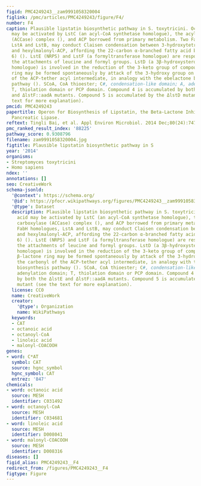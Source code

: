 ```yaml
---
figid: PMC4249243__zam9991058320004
figlink: /pmc/articles/PMC4249243/figure/F4/
number: F4
caption: Plausible lipstatin biosynthetic pathway in S. toxytricini. Octanoic acid
  may be activated by LstC (an acyl-CoA synthetase homologue), the acyl-CoA carboxylase
  (ACCase) complex (), and ACP borrowed from primary metabolism. Two FabH homologues,
  LstA and LstB, may conduct Claisen condensation between 3-hydroxytetradeca-5,8-dienoyl-CoA
  and hexylmalonyl-ACP, affording the 22-carbon α-branched fatty acid backbone (compound
  6) (). LstE (NRPS) and LstF (a formyltransferase homologue) are responsible for
  the attachments of leucine and formyl groups. LstD (a 3β-hydroxysteroid dehydrogenase/isomerase
  homologue) is involved in the reduction of the 3-keto group of compound 7. The β-lactone
  ring may be formed spontaneously by attack of the 3-hydroxy group on the carbonyl
  of the ACP-tether acyl intermediate, in analogy with the ebelactone biosynthesis
  pathway (). SCoA, CoA thioester; C#, condensation-like domain; A, adenylation domain;
  T, thiolation domain or PCP domain. Compound 4 is accumulated by both the ΔlstE
  and ΔlstF::aadA mutants. Compound 5 is accumulated by the ΔlstD mutant (see the
  text for more explanation).
pmcid: PMC4249243
papertitle: Operon for Biosynthesis of Lipstatin, the Beta-Lactone Inhibitor of Human
  Pancreatic Lipase.
reftext: Tingli Bai, et al. Appl Environ Microbiol. 2014 Dec;80(24):7473-7483.
pmc_ranked_result_index: '88225'
pathway_score: 0.9308796
filename: zam9991058320004.jpg
figtitle: Plausible lipstatin biosynthetic pathway in S
year: '2014'
organisms:
- Streptomyces toxytricini
- Homo sapiens
ndex: ''
annotations: []
seo: CreativeWork
schema-jsonld:
  '@context': https://schema.org/
  '@id': https://pfocr.wikipathways.org/figures/PMC4249243__zam9991058320004.html
  '@type': Dataset
  description: Plausible lipstatin biosynthetic pathway in S. toxytricini. Octanoic
    acid may be activated by LstC (an acyl-CoA synthetase homologue), the acyl-CoA
    carboxylase (ACCase) complex (), and ACP borrowed from primary metabolism. Two
    FabH homologues, LstA and LstB, may conduct Claisen condensation between 3-hydroxytetradeca-5,8-dienoyl-CoA
    and hexylmalonyl-ACP, affording the 22-carbon α-branched fatty acid backbone (compound
    6) (). LstE (NRPS) and LstF (a formyltransferase homologue) are responsible for
    the attachments of leucine and formyl groups. LstD (a 3β-hydroxysteroid dehydrogenase/isomerase
    homologue) is involved in the reduction of the 3-keto group of compound 7. The
    β-lactone ring may be formed spontaneously by attack of the 3-hydroxy group on
    the carbonyl of the ACP-tether acyl intermediate, in analogy with the ebelactone
    biosynthesis pathway (). SCoA, CoA thioester; C#, condensation-like domain; A,
    adenylation domain; T, thiolation domain or PCP domain. Compound 4 is accumulated
    by both the ΔlstE and ΔlstF::aadA mutants. Compound 5 is accumulated by the ΔlstD
    mutant (see the text for more explanation).
  license: CC0
  name: CreativeWork
  creator:
    '@type': Organization
    name: WikiPathways
  keywords:
  - CAT
  - octanoic acid
  - octanoyl-CoA
  - linoleic acid
  - malonyl-COACOOH
genes:
- word: C*AT
  symbol: CAT
  source: hgnc_symbol
  hgnc_symbol: CAT
  entrez: '847'
chemicals:
- word: octanoic acid
  source: MESH
  identifier: C031492
- word: octanoyl-CoA
  source: MESH
  identifier: C034681
- word: linoleic acid
  source: MESH
  identifier: D008041
- word: malonyl-COACOOH
  source: MESH
  identifier: D008316
diseases: []
figid_alias: PMC4249243__F4
redirect_from: /figures/PMC4249243__F4
figtype: Figure
---
```

